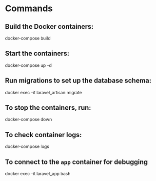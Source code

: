 # Commands

## Build the Docker containers:

docker-compose build

## Start the containers:

docker-compose up -d

## Run migrations to set up the database schema:

docker exec -it laravel_artisan migrate

## To stop the containers, run:

docker-compose down

## To check container logs:

docker-compose logs

## To connect to the `app` container for debugging

docker exec -it laravel_app bash
